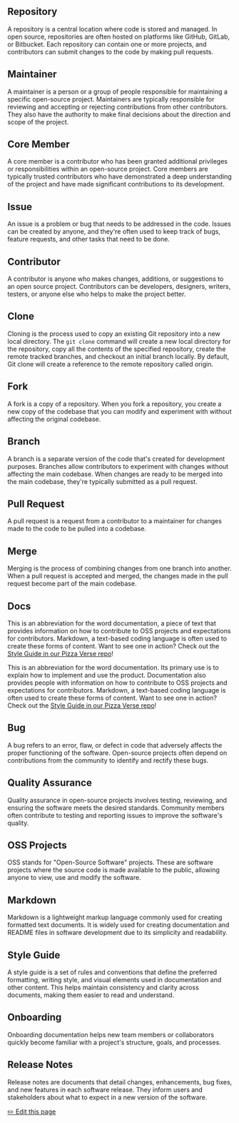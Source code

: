 ## Repository

A repository is a central location where code is stored and managed. In open source, repositories are often hosted on platforms like GitHub, GitLab, or Bitbucket. Each repository can contain one or more projects, and contributors can submit changes to the code by making pull requests.

## Maintainer

A maintainer is a person or a group of people responsible for maintaining a specific open-source project. Maintainers are typically responsible for reviewing and accepting or rejecting contributions from other contributors. They also have the authority to make final decisions about the direction and scope of the project.

## Core Member

A core member is a contributor who has been granted additional privileges or responsibilities within an open-source project. Core members are typically trusted contributors who have demonstrated a deep understanding of the project and have made significant contributions to its development.

## Issue

An issue is a problem or bug that needs to be addressed in the code. Issues can be created by anyone, and they're often used to keep track of bugs, feature requests, and other tasks that need to be done.

## Contributor

A contributor is anyone who makes changes, additions, or suggestions to an open source project. Contributors can be developers, designers, writers, testers, or anyone else who helps to make the project better.

## Clone

Cloning is the process used to copy an existing Git repository into a new local directory. The `git clone` command will create a new local directory for the repository, copy all the contents of the specified repository, create the remote tracked branches, and checkout an initial branch locally. By default, Git clone will create a reference to the remote repository called origin.

## Fork

A fork is a copy of a repository. When you fork a repository, you create a new copy of the codebase that you can modify and experiment with without affecting the original codebase.

## Branch

A branch is a separate version of the code that's created for development purposes. Branches allow contributors to experiment with changes without affecting the main codebase. When changes are ready to be merged into the main codebase, they're typically submitted as a pull request.

## Pull Request

A pull request is a request from a contributor to a maintainer for changes made to the code to be pulled into a codebase.

## Merge

Merging is the process of combining changes from one branch into another. When a pull request is accepted and merged, the changes made in the pull request become part of the main codebase.

## Docs
 This is an abbreviation for the word documentation, a piece of text that provides information on how to contribute to OSS projects and expectations for contributors. Markdown, a text-based coding language is  often used to create these forms of content. Want to see one in action? Check out the [Style Guide in our Pizza Verse repo](https://github.com/open-sauced/pizza-verse/blob/main/style-guide.md)!

This is an abbreviation for the word documentation. Its primary use is to explain how to implement and use the product. Documentation also provides people with information on how to contribute to OSS projects and expectations for contributors. Markdown, a text-based coding language is often used to create these forms of content. Want to see one in action? Check out the [Style Guide in our Pizza Verse repo](https://github.com/open-sauced/pizza-verse/blob/main/style-guide.md)!

## Bug

A bug refers to an error, flaw, or defect in code that adversely affects the proper functioning of the software. Open-source projects often depend on contributions from the community to identify and rectify these bugs.

## Quality Assurance

Quality assurance in open-source projects involves testing, reviewing, and ensuring the software meets the desired standards. Community members often contribute to testing and reporting issues to improve the software's quality.

## OSS Projects

OSS stands for "Open-Source Software" projects. These are software projects where the source code is made available to the public, allowing anyone to view, use and modify the software.

## Markdown

Markdown is a lightweight markup language commonly used for creating formatted text documents. It is widely used for creating documentation and README files in software development due to its simplicity and readability.

## Style Guide

A style guide is a set of rules and conventions that define the preferred formatting, writing style, and visual elements used in documentation and other content. This helps maintain consistency and clarity across documents, making them easier to read and understand.

## Onboarding

Onboarding documentation helps new team members or collaborators quickly become familiar with a project's structure, goals, and processes.

## Release Notes

Release notes are documents that detail changes, enhancements, bug fixes, and new features in each software release. They inform users and stakeholders about what to expect in a new version of the software.

<a href="https://github.com/open-sauced/intro/edit/main/10-glossary.md">
 ✏️  Edit this page
  </a>